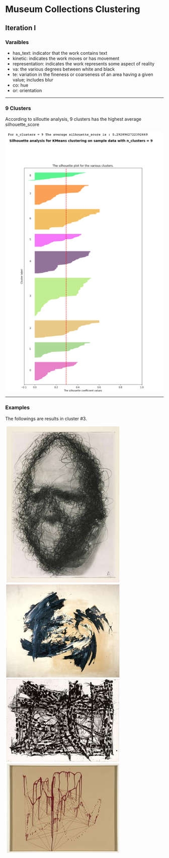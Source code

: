 # Museum Collections Clustering

## Iteration I
### Varaibles
- has_text: indicator that the work contains text
- kinetic: indicates the work moves or has movement
- representation: indicates the work represents some aspect of reality
- va: the various degrees between white and black
- te: variation in the fineness or coarseness of an area having a given value; includes blur
- co: hue
- or:  orientation

----
### 9 Clusters
According to silloutte analysis, 9 clusters has the highest average silhouette_score

![silhouette_score](src/silhouette_score.png)

---
### Examples
The followings are results in cluster #3.

![demo1](src/demo1.png)
![demo2](src/demo2.png)
![demo3](src/demo3.png)
![demo4](src/demo4.png)
